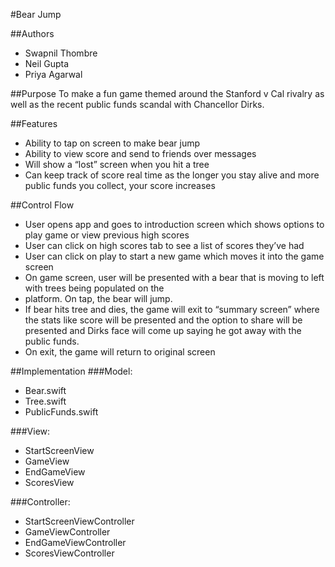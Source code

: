 #Bear Jump

##Authors
* Swapnil Thombre
* Neil Gupta
* Priya Agarwal 

##Purpose
To make a fun game themed around the Stanford v Cal rivalry as well as the
recent public funds scandal with Chancellor Dirks.


##Features
* Ability to tap on screen to make bear jump 
* Ability to view score and send to friends over messages
* Will show a “lost” screen when you hit a tree
* Can keep track of score real time as the longer you stay alive and more public
funds you collect, your score increases


##Control Flow
* User opens app and goes to introduction screen which shows options to play 
game or view previous high scores 
* User can click on high scores tab to see a list of scores they’ve had
* User can click on play to start a new game which moves it into the game screen
* On game screen, user will be presented with a bear that is moving to left with
trees being populated on the 
* platform. On tap, the bear will jump. 
* If bear hits tree and dies, the game will exit to “summary screen” where the 
stats like score will be presented and the option to share will be presented 
and Dirks face will come up saying he got away with the public funds.
* On exit, the game will return to original screen 

##Implementation
###Model:
* Bear.swift
* Tree.swift
* PublicFunds.swift 

###View:
* StartScreenView
* GameView
* EndGameView
* ScoresView

###Controller:
* StartScreenViewController
* GameViewController
* EndGameViewController
* ScoresViewController 
